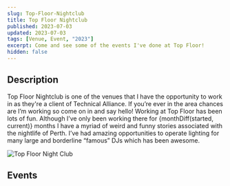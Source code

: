 ```yaml
---
slug: Top-Floor-Nightclub
title: Top Floor Nightclub
published: 2023-07-03
updated: 2023-07-03
tags: [Venue, Event, "2023"]
excerpt: Come and see some of the events I've done at Top Floor!
hidden: false
---
```


<script>
  import BreadGang from "./Bread-Gang.jpg?w=500;700;900;1200;1600&avif&srcset"
  import BostonSwitch from "./Boston-Switch.webp?w=500;700;900;1200;1600&avif&srcset"
  import TheMovingStills from "./The-Moving-Stills.webp?w=500;700;900;1200;1600&avif&srcset"
  import BarbieNight from "./Barbie-Night.webp?w=500;700;900;1200;1600&avif&srcset"
  import Foolish2000 from "./Foolish-2000-RNB.webp?w=500;700;900;1200;1600&avif&srcset"
  import MagicMike from "./Magic-Mike.webp?w=500;700;900;1200;1600&avif&srcset"

  import TopFloor from "./Top-Floor.jpg?w=500;700;900;1200;1600&avif&srcset"

  import EventGrid from "$components/atoms/EventGrid.svelte"
  import EventItem from "$components/atoms/EventItem.svelte"

  import { monthDiff } from "$lib/utils";

  let started = new Date("March 1, 2023");
  let current = new Date(Date.now())
</script>

## Description

Top Floor Nightclub is one of the venues that I have the opportunity to work in as they're a client of Technical Alliance. If you’re ever in the area chances are I’m working so come on in and say hello! Working at Top Floor has been lots of fun. Although I’ve only been working there for {monthDiff(started, current)} months I have a myriad of weird and funny stories associated with the nightlife of Perth. I’ve had amazing opportunities to operate lighting for many large and borderline “famous” DJs which has been awesome.

<img srcset={TopFloor} alt="Top Floor Night Club" />

## Events

<EventGrid>
  <EventItem
    title="Bread Gang"
    description="I operated lighting for Bread Gang!"
    handle="breadgangtv"
    image="{BreadGang}"
  />
  <EventItem
    title="Boston Switch"
    description="I operated lighting for Boston Switch!"
    handle="bostonswitch"
    image="{BostonSwitch}"
  />
  <EventItem
    title="Moving Stills"
    description="I mixed FOH audio for The Moving Stills!"
    handle="themovingstills"
    image="{TheMovingStills}" 
  />
  <EventItem
    title="Barbie Night"
    description="I operated lighting for DJ Rog!"
    handle="djrog1998"
    image={BarbieNight}
  />
  <EventItem
    title="Foolish Party"
    description="I operated lighting for Aus #1 R&B DJ Ninobrown!"
    handle="dj_ninobrown"
    image="{Foolish2000}"
  />
  <EventItem
    title="Magic Mike"
    description="I operated lighting for a couple of Magic Mike shows!"
    handle="topshelfentertainment"
    image="{MagicMike}"
  />
</EventGrid>

<br>
